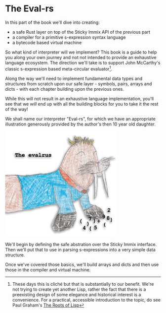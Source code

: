 # The Eval-rs

In this part of the book we'll dive into creating:
* a safe Rust layer on top of the Sticky Immix API of the previous part
* a compiler for a primitive s-expression syntax language
* a bytecode based virtual machine

So what kind of interpreter will we implement? This book is a guide to help
you along your own journey and not not intended to provide an exhaustive
language ecosystem. The direction we'll take is to support John McCarthy's
classic s-expression based meta-circular evaluator[^1].

Along the way we'll need to implement fundamental data types and structures
from scratch upon our safe layer - symbols, pairs, arrays and dicts - with
each chapter building upon the previous ones.

While this will not result in an exhaustive language implementation,
you'll see that we _will_ end up with all the building blocks for you to take
it the rest of the way!

We shall name our interpreter "Eval-rs", for which we have an appropriate
illustration generously provided by the author's then 10 year old daughter.

![The Evalrus](evalrus-medium.png)

We'll begin by defining the safe abstration over the Sticky Immix interface.
Then we'll put that to use in parsing s-expressions into a very simple data
structure.

Once we've covered those basics, we'll build arrays and dicts and then
use those in the compiler and virtual machine.

[^1]: These days this is cliché but that is substantially to our benefit. We're
not trying to create yet another Lisp, rather the fact that there is a
preexisting design of some elegance and historical interest is a convenience.
For a practical, accessible introduction to the topic, do see Paul
Graham's [The Roots of Lisp](http://www.paulgraham.com/rootsoflisp.html)

